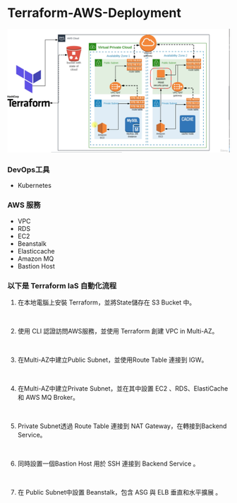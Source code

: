 # Terraform-AWS-Deployment

![pic](plan.png)


### DevOps工具
- Kubernetes

### AWS 服務
- VPC 
- RDS
- EC2
- Beanstalk 
- Elasticcache
- Amazon MQ  
- Bastion Host


### 以下是 Terraform IaS 自動化流程

1. 在本地電腦上安裝 Terraform，並將State儲存在 S3 Bucket 中。
</br>

2. 使用 CLI 認證訪問AWS服務，並使用 Terraform 創建 VPC in Multi-AZ。
</br>

3. 在Multi-AZ中建立Public Subnet，並使用Route Table 連接到 IGW。
</br>

4. 在Multi-AZ中建立Private Subnet，並在其中設置 EC2 、RDS、ElastiCache 和 AWS MQ Broker。
</br>

5. Private Subnet透過 Route Table 連接到 NAT Gateway，在轉接到Backend Service。
</br>

6. 同時設置一個Bastion Host 用於 SSH 連接到 Backend Service 。
</br>

7. 在 Public Subnet中設置 Beanstalk，包含 ASG 與 ELB 垂直和水平擴展 。 
</br>